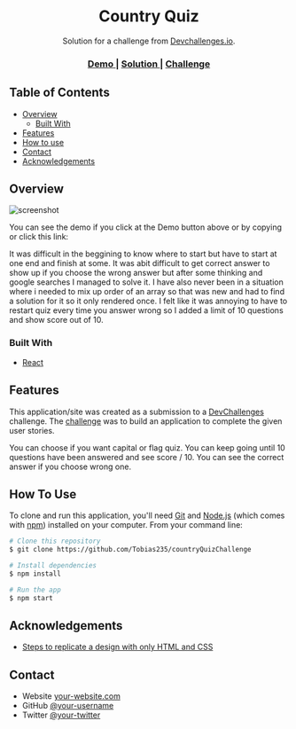 <!-- Please update value in the {}  -->

<h1 align="center">Country Quiz</h1>

<div align="center">
   Solution for a challenge from  <a href="http://devchallenges.io" target="_blank">Devchallenges.io</a>.
</div>

<div align="center">
  <h3>
    <a href="https://tobias235-countryquiz.netlify.app/">
      Demo
    </a>
    <span> | </span>
    <a href="https://github.com/Tobias235/countryQuizChallenge">
      Solution
    </a>
    <span> | </span>
    <a href="https://devchallenges.io/challenges/TtUjDt19eIHxNQ4n5jps">
      Challenge
    </a>
  </h3>
</div>

<!-- TABLE OF CONTENTS -->

## Table of Contents

- [Overview](#overview)
  - [Built With](#built-with)
- [Features](#features)
- [How to use](#how-to-use)
- [Contact](#contact)
- [Acknowledgements](#acknowledgements)
<!-- OVERVIEW -->

## Overview

![screenshot](https://gyazo.com/4d8f8d35ffd2f7e7b08fe33cb5052f43)

You can see the demo if you click at the Demo button above or by copying or click this link: <a href="https://tobias235-countryquiz.netlify.app/"></a>

It was difficult in the beggining to know where to start but have to start at one end and finish at some. It was abit difficult to get correct answer to show up if you choose the wrong answer but after some thinking and google searches I managed to solve it. I have also never been in a situation where i needed to mix up order of an array so that was new and had to find a solution for it so it only rendered once. I felt like it was annoying to have to restart quiz every time you answer wrong so I added a limit of 10 questions and show score out of 10.

### Built With

<!-- This section should list any major frameworks that you built your project using. Here are a few examples.-->

- [React](https://reactjs.org/)

## Features

<!-- List the features of your application or follow the template. Don't share the figma file here :) -->

This application/site was created as a submission to a [DevChallenges](https://devchallenges.io/challenges) challenge. The [challenge](https://devchallenges.io/challenges/TtUjDt19eIHxNQ4n5jps) was to build an application to complete the given user stories.

You can choose if you want capital or flag quiz.
You can keep going until 10 questions have been answered and see score / 10.
You can see the correct answer if you choose wrong one.

## How To Use

<!-- Example: -->

To clone and run this application, you'll need [Git](https://git-scm.com) and [Node.js](https://nodejs.org/en/download/) (which comes with [npm](http://npmjs.com)) installed on your computer. From your command line:

```bash
# Clone this repository
$ git clone https://github.com/Tobias235/countryQuizChallenge

# Install dependencies
$ npm install

# Run the app
$ npm start
```

## Acknowledgements

<!-- This section should list any articles or add-ons/plugins that helps you to complete the project. This is optional but it will help you in the future. For example: -->

- [Steps to replicate a design with only HTML and CSS](https://devchallenges-blogs.web.app/how-to-replicate-design/)

## Contact

- Website [your-website.com](https://tobias235.github.io/)
- GitHub [@your-username](https://github.com/Tobias235)
- Twitter [@your-twitter](https://twitter.com/TobiasP97)
